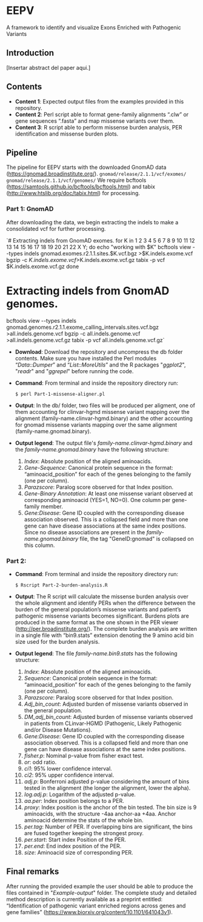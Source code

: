 # EEPV
A framework to identify and visualize Exons Enriched with Pathogenic Variants

## Introduction
[Insertar abstract del paper aqui.]
## Contents
- **Content 1**: Expected output files from the examples provided in this repository.
- **Content 2**: Perl script able to format gene-family alignments “.clw” or gene sequences “.fasta” and map missense variants over them.
- **Content 3**: R script able to perform missense burden analysis, PER identification and missense burden plots.  	

## Pipeline
The pipeline for EEPV starts with the downloaded GnomAD data (https://gnomad.broadinstitute.org/).
  `gnomad/release/2.1.1/vcf/exomes/`
  `gnomad/release/2.1.1/vcf/genomes/`
We require bcftools (https://samtools.github.io/bcftools/bcftools.html) and tabix (http://www.htslib.org/doc/tabix.html) for processing.

### Part 1: GnomAD
After downloading the data, we begin extracting the indels to make a consolidated vcf for further processing.

`# Extracting indels from GnomAD exomes.
for K in 1 2 3 4 5 6 7 8 9 10 11 12 13 14 15 16 17 18 19 20 21 22 X Y; do
	echo "working with $K"
	bcftools view --types indels gnomad.exomes.r2.1.1.sites.$K.vcf.bgz >$K.indels.exome.vcf
	bgzip -c $K.indels.exome.vcf >$K.indels.exome.vcf.gz
	tabix -p vcf $K.indels.exome.vcf.gz
done
# Extracting indels from GnomAD genomes.
bcftools view --types indels gnomad.genomes.r2.1.1.exome_calling_intervals.sites.vcf.bgz >all.indels.genome.vcf
bgzip -c all.indels.genome.vcf >all.indels.genome.vcf.gz
tabix -p vcf all.indels.genome.vcf.gz`

- **Download**: Download the repository and uncompress the db folder contents. Make sure you have installed the Perl modules “*Data::Dumper*” and “*List::MoreUtils*” and the R packages "*ggplot2*", "*readr*" and "*ggrepel*" before running the code. 
- **Command**: From terminal and inside the repository directory run:

  `$ perl Part-1-missense-aligner.pl`

- **Output**: In the db/ folder, two files will be produced per aligment, one of them accounting for clinvar-hgmd missense variant mapping over the alignment (family-name.clinvar-hgmd.binary) and the other accounting for gnomad missense variants mapping over the same alignment (family-name.gnomad.binary).
- **Output legend**: The output file's *family-name.clinvar-hgmd.binary* and the *family-name.gnomad.binary* have the following structure:
  1. *Index*: Absolute position of the aligned aminoacids.
  2. *Gene-Sequence*: Canonical protein sequence in the format: “aminoacid_position” for each of the genes belonging to the family (one per column).
  4. *Parazscore*: Paralog score observed for that Index position.
  5. *Gene-Binary Annotation*: At least one missense variant observed at corresponding aminoacid (YES=1, NO=0). One column per gene-family member.
  6. *Gene:Disease*: Gene ID coupled with the corresponding disease association observed. This is a collapsed field and more than one gene can have disease associations at the same index positions. Since no disease associations are present in the *family-name.gnomad.binary* file, the tag "GeneID:gnomad" is collapsed on this column. 
### Part 2:
- **Command**: From terminal and inside the repository directory run:

  `$ Rscript Part-2-burden-analysis.R`

- **Output**: The R script will calculate the missense burden analysis over the whole alignment and identify PERs when the difference between the burden of the general population’s missense variants and patient’s pathogenic missense variants becomes significant. Burdens plots are produced in the same format as the one shown in the PER viewer (http://per.broadinstitute.org/). The complete burden analysis are written in a single file with “bin9.stats” extension denoting the 9 amino acid bin size used for the burden analysis. 
- **Output legend**: The file *family-name.bin9.stats* has the following structure:
  1. *Index*: Absolute position of the aligned aminoacids.
  2. *Sequence*: Canonical protein sequence in the format: “aminoacid_position” for each of the genes belonging to the family (one per column).
  3. *Parazscore*: Paralog score observed for that Index position.
  4. *Adj_bin_count*: Adjusted burden of missense variants observed in the general population.
  5. *DM_adj_bin_count*: Adjusted burden of missense variants observed in patients from CLinvar-HGMD (Pathogenic, Likely Pathogenic and/or Disease Mutations).
  7. *Gene:Disease*: Gene ID coupled with the corresponding disease association observed. This is a collapsed field and more than one gene can have disease associations at the same index positions.  
  9. *fisher.p*: Nominal p-value from fisher exact test. 
  10. *or*: odd ratio.
  11. *ci1*: 95% lower confidence interval.
  12. *ci2*: 95% upper confidence interval.
  13. *adj.p*: Bonferroni adjusted p-value considering the amount of bins tested in the alignment (the longer the alignment, lower the alpha).
  14. *log.adj.p*: Logarithm of the adjusted p-value.
  15. *aa.per*: Index position belongs to a PER.
  16. *proxy*: Index position is the anchor of the bin tested. The bin size is 9 aminoacids, with the structure -4aa anchor-aa +4aa. Anchor aminoacid determine the stats of the whole bin. 
  18. *per.tag*: Number of PER. If overlapping bins are significant, the bins are fused together keeping the strongest proxy. 
  19. *per.start*: Start index Position of the PER.
  20. *per.end*: End index position of the PER.
  21. *size*: Aminoacid size of corresponding PER.
  
 ## Final remarks
After running the provided example the user should be able to produce the files contained in "*Example-output*" folder. The complete study and detailed method description is currently available as a preprint entitled: “Identification of pathogenic variant enriched regions across genes and gene families” (https://www.biorxiv.org/content/10.1101/641043v1).

